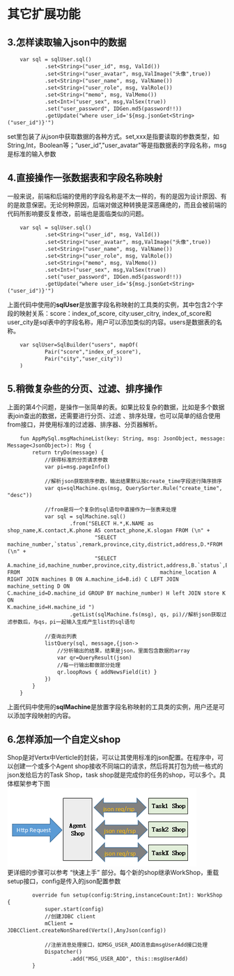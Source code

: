 
# 其它扩展功能
## 3.怎样读取输入json中的数据
        var sql = sqlUser.sql()
                .set<String>("user_id", msg, ValId())
                .set<String>("user_avatar", msg,ValImage("头像",true))
                .set<String>("user_name", msg, ValName())
                .set<String>("user_role", msg, ValRole())
                .set<String>("memo", msg, ValMemo())
                .set<Int>("user_sex", msg,ValSex(true))
                .set("user_password", IDGen.md5(password!!))
                .getUpdate("where user_id='${msg.jsonGet<String>("user_id")}'")

set里包装了从json中获取数据的各种方式。set<xxx>,xxx是指要读取的参数类型，如String,Int，Boolean等；“user_id”,"user_avatar"等是指数据表的字段名称，msg是标准的输入参数
        

## 4.直接操作一张数据表和字段名称映射

一般来说，前端和后端的使用的字段名称是不太一样的，有的是因为设计原因、有的是故意保密。无论何种原因，后端对做这种转换是深恶痛绝的，而且会被前端的代码所影响要反复修改，前端也是面临类似的问题。

        var sql = sqlUser.sql()
                .set<String>("user_id", msg, ValId())
                .set<String>("user_avatar", msg,ValImage("头像",true))
                .set<String>("user_name", msg, ValName())
                .set<String>("user_role", msg, ValRole())
                .set<String>("memo", msg, ValMemo())
                .set<Int>("user_sex", msg,ValSex(true))
                .set("user_password", IDGen.md5(password!!))
                .getUpdate("where user_id='${msg.jsonGet<String>("user_id")}'")

上面代码中使用的**sqlUser**是放置字段名称映射的工具类的实例，其中包含2个字段的映射关系：score：index_of_score, city:user_citry, index_of_score和user_city是sql表中的字段名称，用户可以添加类似的内容。users是数据表的名称。

        var sqlUser=SqlBuilder("users", mapOf(
                Pair("score","index_of_score"),
                Pair("city","user_city"))
        )
        
## 5.稍微复杂些的分页、过滤、排序操作
上面的第4个问题，是操作一张简单的表。如果比较复杂的数据，比如是多个数据表join查出的数据，还需要进行分页、过滤 、排序处理，也可以简单的结合使用from接口，并使用标准的过滤器、排序器、分页器解析。

        fun AppMySql.msgMachineList(key: String, msg: JsonObject, message: Message<JsonObject>): Msg {
            return tryDo(message) {
                //获得标准的分页请求参数 
                var pi=msg.pageInfo()

                //解析json获取排序参数，输出结果默认按create_time字段进行降序排序
                var qs=sqlMachine.qs(msg, QuerySorter.Rule("create_time", "desc"))

                //from是将一个复杂的sql语句中直接作为一张表来处理
                var sql = sqlMachine.sql()
                        .from("SELECT H.*,K.NAME as shop_name,K.contact,K.phone AS contact_phone,K.slogan FROM (\n" +
                                "SELECT machine_number,`status`,remark,province,city,district,address,D.*FROM (\n" +
                                "SELECT A.machine_id,machine_number,province,city,district,address,B.`status`,B.remark FROM                                             machine_location A RIGHT JOIN machines B ON A.machine_id=B.id) C LEFT JOIN machine_setting D ON                                 C.machine_id=D.machine_id GROUP BY machine_number) H left JOIN store K ON                                                               K.machine_id=H.machine_id ")
                        .getList(sqlMachine.fs(msg), qs, pi)//解析json获取过滤参数后，与qs，pi一起输入生成产生list的sql语句

                //查询出列表
                listQuery(sql, message,{json->
                    //分析输出的结果，结果是json，里面包含数据的array    
                    var qr=QueryResult(json)
                    //每一行输出都做部分处理
                    qr.loopRows { addNewsField(it) }
                })
            }
        }


上面代码中使用的**sqlMachine**是放置字段名称映射的工具类的实例，用户还是可以添加字段映射的内容。

## 6.怎样添加一个自定义shop
Shop是对Vertx中Verticle的封装，可以让其使用标准的json配置。在程序中，可以创建一个或多个Agent shop接收不同端口的请求，然后将其打包为统一格式的json发给后方的Task Shop，task shop就是完成你的任务的shop，可以多个。具体框架参考下图  
        ![image](https://github.com/Miao4099/VertxApp/blob/master/images/framework.png)   
更详细的步骤可以参考 “快速上手” 部分。每个新的shop继承WorkShop，重载setup接口，config是传入的json配置参数
    
            override fun setup(config:String,instanceCount:Int): WorkShop {
                super.start(config)
                //创建JDBC client        
                mClient = JDBCClient.createNonShared(Vertx(),AnyJson(config))

                //注册消息处理接口，如MSG_USER_ADD消息由msgUserAdd接口处理        
                Dispatcher()
                        .add("MSG_USER_ADD", this::msgUserAdd)
            }
    
    
    

